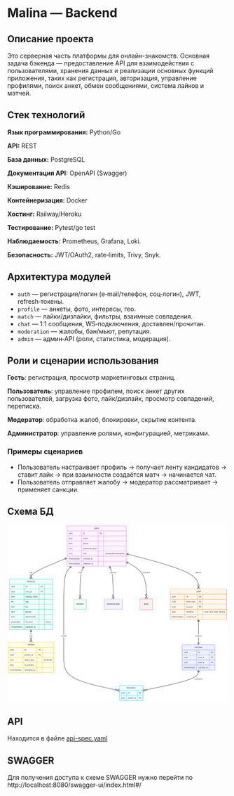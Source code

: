 # Malina — Backend
## Описание проекта
Это серверная часть платформы для онлайн-знакомств. Основная задача бэкенда — предоставление API для взаимодействия с пользователями, хранения данных и реализации основных функций приложения, таких как регистрация, авторизация, управление профилями, поиск анкет, обмен сообщениями, система лайков и мэтчей.

## Стек технологий
**Язык программирования:** Python/Go

**API:** REST

**База данных:** PostgreSQL

**Документация API:** OpenAPI (Swagger)

**Кэширование:** Redis

**Контейнеризация:** Docker

**Хостинг:** Railway/Heroku

**Тестирование:** Pytest/go test

**Наблюдаемость:** Prometheus, Grafana, Loki.

**Безопасность:** JWT/OAuth2, rate‑limits, Trivy, Snyk.

## Архитектура модулей

- `auth` — регистрация/логин (e‑mail/телефон, соц‑логин), JWT, refresh‑токены.
- `profile` — анкеты, фото, интересы, гео.
- `match` — лайки/дизлайки, фильтры, взаимные совпадения.
- `chat` — 1:1 сообщения, WS‑подключения, доставлен/прочитан.
- `moderation` — жалобы, бан/мьют, репутация.
- `admin` — админ‑API (роли, статистика, модерация).

## Роли и сценарии использования

**Гость**: регистрация, просмотр маркетинговых страниц.

**Пользователь**: управление профилем, поиск анкет других пользователей, загрузка фото, лайк/дизлайк, просмотр совпадений, переписка.

**Модератор**: обработка жалоб, блокировки, скрытие контента.

**Администратор**: управление ролями, конфигурацией, метриками.

### Примеры сценариев

- Пользователь настраивает профиль → получает ленту кандидатов → ставит лайк → при взаимности создаётся матч → начинается чат.
- Пользователь отправляет жалобу → модератор рассматривает → применяет санкции.

## Схема БД

![Database Schema](docs/erg.png)

## API

Находится в файле [api-spec.yaml](api-spec.yaml)

## SWAGGER

Для получения доступа к схеме SWAGGER нужно перейти по http://localhost:8080/swagger-ui/index.html#/ 
